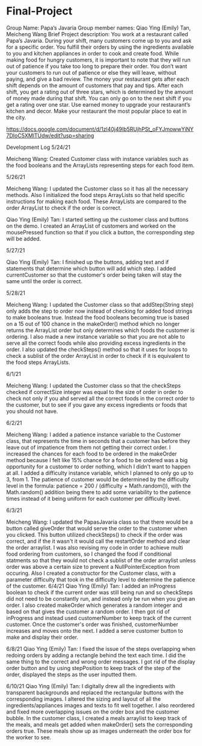 # Final-Project
Group Name: Papa’s Javaria
Group member names: Qiao Ying (Emily) Tan, Meicheng Wang
Brief Project description:
You work at a restaurant called Papa’s Javaria. During your shift, many customers come up to you and ask for a specific order. You fulfill their orders by using the ingredients available to you and kitchen appliances in order to cook and create food. While making food for hungry customers, it is important to note that they will run out of patience if you take too long to prepare their order. You don’t want your customers to run out of patience or else they will leave, without paying, and give a bad review. The money your restaurant gets after each shift depends on the amount of customers that pay and tips. After each shift, you get a rating out of three stars, which is determined by the amount of money made during that shift. You can only go on to the next shift if you get a rating over one star. Use earned money to upgrade your restaurant’s kitchen and decor. Make your restaurant the most popular place to eat in the city.

https://docs.google.com/document/d/1zl40j49Ib5RUjhPSt_oFYJmowwYiNY7DIoC5XMlTUdw/edit?usp=sharing

Development Log
5/24/21

Meicheng Wang: Created Customer class with instance variables such as the food booleans and the ArrayLists representing steps for each food item.

5/26/21

Meicheng Wang: I updated the Customer class so it has all the necessary methods. Also I initialized the food steps ArrayLists so that held specific instructions for making each food. These ArrayLists are compared to the order ArrayList to check if the order is correct.

Qiao Ying (Emily) Tan: I started setting up the customer class and buttons on the demo. I created an ArrayList of customers and worked on the mousePressed function so that if you click a button, the corresponding step will be added.

5/27/21

Qiao Ying (Emily) Tan: I finished up the buttons, adding text and if statements that determine which button will add which step. I added currentCustomer so that the customer's order being taken will stay the same until the order is correct.

5/28/21

Meicheng Wang: I updated the Customer class so that addStep(String step) only adds the step to order now instead of checking for added food strings to make booleans true. Instead the food booleans becoming true is based on a 15 out of 100 chance in the makeOrder() method which no longer returns the ArrayList order but only determines which foods the customer is ordering. I also made a new instance variable so that you are not able to serve all the correct foods while also providing excess ingredients in the order. I also updated the checkSteps() method so that it uses for loops to check a sublist of the order ArrayList in order to check if it is equivalent to the food steps ArrayLists.

6/1/21

Meicheng Wang: I updated the Customer class so that the checkSteps checked if correctSize integer was equal to the size of order in order to check not only if you ahd served all the correct foods in the correct order to the customer, but to see if you gave any excess ingredients or foods that you should not have.

6/2/21

Meicheng Wang: I added a patience instance variable to the Customer class, that represents the time in seconds that a customer has before they leave out of impatience from them not getting their correct order. I increased the chances for each food to be ordered in the makeOrder method because I felt like 15% chance for a food to be ordered was a big opportunity for a customer to order nothing, which I didn't want to happen at all. I added a difficulty instance variable, which I planned to only go up to 3, from 1. The patience of customer would be determined by the difficulty level in the formula: patience = 200 / (difficulty + Math.random()), with the Math.random() addition being there to add some variability to the patience times instead of it being uniform for each customer per difficulty level. 

6/3/21

Meicheng Wang: I updated the PapasJavaria class so that there would be a button called giveOrder that would serve the order to the customer when you clicked. This button utilized checkSteps() to check if the order was correct, and if the it wasn't it would call the restartOrder method and clear the order arraylist. I was also revising my code in order to achieve multi food ordering from customers, so I changed the food if conditional statments so that they would not check a sublist of the order arraylist unless order was above a certain size to prevent a NullPointerException from occuring. Also I created a constructor for the Customer class, with a parameter difficulty that took in the difficulty level to determine the patience of the customer.
6/4/21
Qiao Ying (Emily) Tan: I added an inProgress boolean to check if the current order was still being run and so checkSteps did not need to be constantly run, and instead only be run when you give an order. I also created makeOrder which generates a random integer and based on that gives the customer a random order. I then got rid of inProgress and instead used customerNumber to keep track of the current customer. Once the customer's order was finished, customerNumber increases and moves onto the next. I added a serve customer button to make and display their order.

6/8/21
Qiao Ying (Emily) Tan: I fixed the issue of the steps overlapping when redoing orders by adding a rectangle behind the text each time. I did the same thing to the correct and wrong order messages. I got rid of the display order button and by using stepPosition to keep track of the step of the order, displayed the steps as the user inputted them.

6/10/21
Qiao Ying (Emily) Tan: I digitally drew all the ingredients with transparent backgrounds and replaced the rectangular buttons with the corresponding images. I altered the sizing and layout of all the ingredients/appliances images and texts to fit well together. I also reordered and fixed more overlapping issues on the order box and the customer bubble. In the customer class, I created a meals arraylist to keep track of the meals, and meals get added when makeOrder() sets the corresponding orders true. These meals show up as images underneath the order box for the worker to see.
